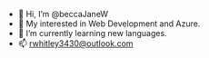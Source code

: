 - 👋 Hi, I’m @beccaJaneW
- 👀 My interested in Web Development and Azure.
- 🌱 I’m currently learning new languages. 
- 📫 rwhitley3430@outlook.com

<!---
beccaJaneW/beccaJaneW is a ✨ special ✨ repository because its `README.md` (this file) appears on your GitHub profile.
You can click the Preview link to take a look at your changes.
--->

